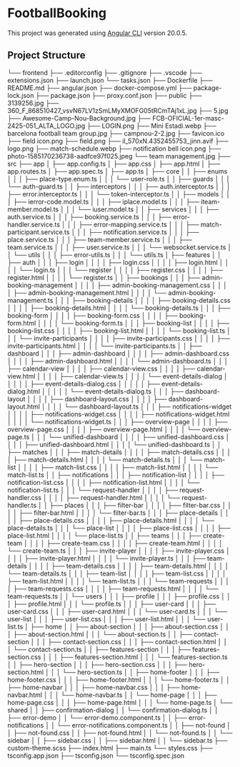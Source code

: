 # FootballBooking

This project was generated using [Angular CLI](https://github.com/angular/angular-cli) version 20.0.5.

## Project Structure
 └── frontend
    ├── .editorconfig
    ├── .gitignore
    ├── .vscode
        ├── extensions.json
        ├── launch.json
        └── tasks.json
    ├── Dockerfile
    ├── README.md
    ├── angular.json
    ├── docker-compose.yml
    ├── package-lock.json
    ├── package.json
    ├── proxy.conf.json
    ├── public
        ├── 3139256.jpg
        ├── 360_F_868510427_vsvN67LV1zSmLMyXMOFG05tRCmTAj1xL.jpg
        ├── 5.jpg
        ├── Awesome-Camp-Nou-Background.jpg
        ├── FCB-OFICIAL-1er-masc-2425-051_ALTA_LOGO.jpg
        ├── LOGIN.png
        ├── Mini Estadi.webp
        ├── barcelona football team group.jpg
        ├── campnou-2-2.jpg
        ├── favicon.ico
        ├── field icon.png
        ├── field.png
        ├── il_570xN.4352455753_jinn.avif
        ├── logo.png
        ├── match-schedule.webp
        ├── notification bell icon.png
        ├── photo-1585170236738-aadfce97f025.jpeg
        └── team management.jpg
    ├── src
        ├── app
        │   ├── app.config.ts
        │   ├── app.css
        │   ├── app.html
        │   ├── app.routes.ts
        │   ├── app.spec.ts
        │   ├── app.ts
        │   ├── core
        │   │   ├── enums
        │   │   │   ├── place-type.enum.ts
        │   │   │   └── user-role.ts
        │   │   ├── guards
        │   │   │   └── auth-guard.ts
        │   │   ├── interceptors
        │   │   │   ├── auth.interceptor.ts
        │   │   │   ├── error.interceptor.ts
        │   │   │   └── token-interceptor.ts
        │   │   ├── models
        │   │   │   ├── ierror-code.model.ts
        │   │   │   ├── iplace.model.ts
        │   │   │   ├── iteam-member.model.ts
        │   │   │   └── iuser.model.ts
        │   │   ├── services
        │   │   │   ├── auth.service.ts
        │   │   │   ├── booking.service.ts
        │   │   │   ├── error-handler.service.ts
        │   │   │   ├── error-mapping.service.ts
        │   │   │   ├── match-participant.service.ts
        │   │   │   ├── notification.service.ts
        │   │   │   ├── place.service.ts
        │   │   │   ├── team-member.service.ts
        │   │   │   ├── team.service.ts
        │   │   │   ├── user.service.ts
        │   │   │   └── websocket.service.ts
        │   │   └── utils
        │   │   │   ├── error-utils.ts
        │   │   │   └── utils.ts
        │   ├── features
        │   │   ├── auth
        │   │   │   ├── login
        │   │   │   │   ├── login.css
        │   │   │   │   ├── login.html
        │   │   │   │   └── login.ts
        │   │   │   └── register
        │   │   │   │   ├── register.css
        │   │   │   │   ├── register.html
        │   │   │   │   └── register.ts
        │   │   ├── bookings
        │   │   │   ├── admin-booking-management
        │   │   │   │   ├── admin-booking-management.css
        │   │   │   │   ├── admin-booking-management.html
        │   │   │   │   └── admin-booking-management.ts
        │   │   │   ├── booking-details
        │   │   │   │   ├── booking-details.css
        │   │   │   │   ├── booking-details.html
        │   │   │   │   └── booking-details.ts
        │   │   │   ├── booking-form
        │   │   │   │   ├── booking-form.css
        │   │   │   │   ├── booking-form.html
        │   │   │   │   └── booking-form.ts
        │   │   │   ├── booking-list
        │   │   │   │   ├── booking-list.css
        │   │   │   │   ├── booking-list.html
        │   │   │   │   └── booking-list.ts
        │   │   │   └── invite-participants
        │   │   │   │   ├── invite-participants.css
        │   │   │   │   ├── invite-participants.html
        │   │   │   │   └── invite-participants.ts
        │   │   ├── dashboard
        │   │   │   ├── admin-dashboard
        │   │   │   │   ├── admin-dashboard.css
        │   │   │   │   ├── admin-dashboard.html
        │   │   │   │   └── admin-dashboard.ts
        │   │   │   ├── calendar-view
        │   │   │   │   ├── calendar-view.css
        │   │   │   │   ├── calendar-view.html
        │   │   │   │   ├── calendar-view.ts
        │   │   │   │   └── event-details-dialog
        │   │   │   │   │   ├── event-details-dialog.css
        │   │   │   │   │   ├── event-details-dialog.html
        │   │   │   │   │   └── event-details-dialog.ts
        │   │   │   ├── dashboard-layout
        │   │   │   │   ├── dashboard-layout.css
        │   │   │   │   ├── dashboard-layout.html
        │   │   │   │   └── dashboard-layout.ts
        │   │   │   ├── notifications-widget
        │   │   │   │   ├── notifications-widget.css
        │   │   │   │   ├── notifications-widget.html
        │   │   │   │   └── notifications-widget.ts
        │   │   │   ├── overview-page
        │   │   │   │   ├── overview-page.css
        │   │   │   │   ├── overview-page.html
        │   │   │   │   └── overview-page.ts
        │   │   │   └── unified-dashboard
        │   │   │   │   ├── unified-dashboard.css
        │   │   │   │   ├── unified-dashboard.html
        │   │   │   │   └── unified-dashboard.ts
        │   │   ├── matches
        │   │   │   ├── match-details
        │   │   │   │   ├── match-details.css
        │   │   │   │   ├── match-details.html
        │   │   │   │   └── match-details.ts
        │   │   │   └── match-list
        │   │   │   │   ├── match-list.css
        │   │   │   │   ├── match-list.html
        │   │   │   │   └── match-list.ts
        │   │   ├── notifications
        │   │   │   ├── notification-list
        │   │   │   │   ├── notification-list.css
        │   │   │   │   ├── notification-list.html
        │   │   │   │   └── notification-list.ts
        │   │   │   └── request-handler
        │   │   │   │   ├── request-handler.css
        │   │   │   │   ├── request-handler.html
        │   │   │   │   └── request-handler.ts
        │   │   ├── places
        │   │   │   ├── filter-bar
        │   │   │   │   ├── filter-bar.css
        │   │   │   │   ├── filter-bar.html
        │   │   │   │   └── filter-bar.ts
        │   │   │   ├── place-details
        │   │   │   │   ├── place-details.css
        │   │   │   │   ├── place-details.html
        │   │   │   │   └── place-details.ts
        │   │   │   └── place-list
        │   │   │   │   ├── place-list.css
        │   │   │   │   ├── place-list.html
        │   │   │   │   └── place-list.ts
        │   │   ├── teams
        │   │   │   ├── create-team
        │   │   │   │   ├── create-team.css
        │   │   │   │   ├── create-team.html
        │   │   │   │   └── create-team.ts
        │   │   │   ├── invite-player
        │   │   │   │   ├── invite-player.css
        │   │   │   │   ├── invite-player.html
        │   │   │   │   └── invite-player.ts
        │   │   │   ├── team-details
        │   │   │   │   ├── team-details.css
        │   │   │   │   ├── team-details.html
        │   │   │   │   └── team-details.ts
        │   │   │   ├── team-list
        │   │   │   │   ├── team-list.css
        │   │   │   │   ├── team-list.html
        │   │   │   │   └── team-list.ts
        │   │   │   └── team-requests
        │   │   │   │   ├── team-requests.css
        │   │   │   │   ├── team-requests.html
        │   │   │   │   └── team-requests.ts
        │   │   └── users
        │   │   │   ├── profile
        │   │   │       ├── profile.css
        │   │   │       ├── profile.html
        │   │   │       └── profile.ts
        │   │   │   ├── user-card
        │   │   │       ├── user-card.css
        │   │   │       ├── user-card.html
        │   │   │       └── user-card.ts
        │   │   │   └── user-list
        │   │   │       ├── user-list.css
        │   │   │       ├── user-list.html
        │   │   │       └── user-list.ts
        │   ├── home
        │   │   ├── about-section
        │   │   │   ├── about-section.css
        │   │   │   ├── about-section.html
        │   │   │   └── about-section.ts
        │   │   ├── contact-section
        │   │   │   ├── contact-section.css
        │   │   │   ├── contact-section.html
        │   │   │   └── contact-section.ts
        │   │   ├── features-section
        │   │   │   ├── features-section.css
        │   │   │   ├── features-section.html
        │   │   │   └── features-section.ts
        │   │   ├── hero-section
        │   │   │   ├── hero-section.css
        │   │   │   ├── hero-section.html
        │   │   │   └── hero-section.ts
        │   │   ├── home-footer
        │   │   │   ├── home-footer.css
        │   │   │   ├── home-footer.html
        │   │   │   └── home-footer.ts
        │   │   ├── home-navbar
        │   │   │   ├── home-navbar.css
        │   │   │   ├── home-navbar.html
        │   │   │   └── home-navbar.ts
        │   │   └── home-page
        │   │   │   ├── home-page.css
        │   │   │   ├── home-page.html
        │   │   │   └── home-page.ts
        │   └── shared
        │   │   ├── confirmation-dialog
        │   │       └── confirmation-dialog.ts
        │   │   ├── error-demo
        │   │       └── error-demo.component.ts
        │   │   ├── error-notifications
        │   │       └── error-notifications.component.ts
        │   │   ├── not-found
        │   │       ├── not-found.css
        │   │       ├── not-found.html
        │   │       └── not-found.ts
        │   │   └── sidebar
        │   │       ├── sidebar.css
        │   │       ├── sidebar.html
        │   │       └── sidebar.ts
        ├── custom-theme.scss
        ├── index.html
        ├── main.ts
        └── styles.css
    ├── tsconfig.app.json
    ├── tsconfig.json
    └── tsconfig.spec.json
